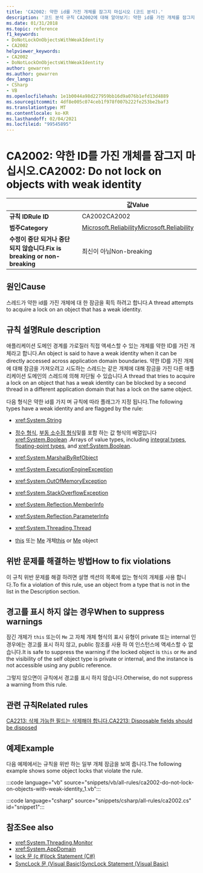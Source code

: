 ```yaml
---
title: 'CA2002: 약한 id를 가진 개체를 잠그지 마십시오 (코드 분석).'
description: '코드 분석 규칙 CA2002에 대해 알아보기: 약한 id를 가진 개체를 잠그지 마십시오.'
ms.date: 01/31/2018
ms.topic: reference
f1_keywords:
- DoNotLockOnObjectsWithWeakIdentity
- CA2002
helpviewer_keywords:
- CA2002
- DoNotLockOnObjectsWithWeakIdentity
author: gewarren
ms.author: gewarren
dev_langs:
- CSharp
- VB
ms.openlocfilehash: 1e1b0044a98d227959bb16d9a076b1efd13d4889
ms.sourcegitcommit: 4df8e005c074ceb1f978f007b222fe253be2baf3
ms.translationtype: MT
ms.contentlocale: ko-KR
ms.lasthandoff: 02/04/2021
ms.locfileid: "99545895"
---
```

# <a name="ca2002-do-not-lock-on-objects-with-weak-identity"></a><span data-ttu-id="a4628-103">CA2002: 약한 ID를 가진 개체를 잠그지 마십시오.</span><span class="sxs-lookup"><span data-stu-id="a4628-103">CA2002: Do not lock on objects with weak identity</span></span>

| | <span data-ttu-id="a4628-104">값</span><span class="sxs-lookup"><span data-stu-id="a4628-104">Value</span></span> |
|-|-|
| <span data-ttu-id="a4628-105">**규칙 ID**</span><span class="sxs-lookup"><span data-stu-id="a4628-105">**Rule ID**</span></span> |<span data-ttu-id="a4628-106">CA2002</span><span class="sxs-lookup"><span data-stu-id="a4628-106">CA2002</span></span>|
| <span data-ttu-id="a4628-107">**범주**</span><span class="sxs-lookup"><span data-stu-id="a4628-107">**Category**</span></span> |[<span data-ttu-id="a4628-108">Microsoft.Reliability</span><span class="sxs-lookup"><span data-stu-id="a4628-108">Microsoft.Reliability</span></span>](reliability-warnings.md)|
| <span data-ttu-id="a4628-109">**수정이 중단 되거나 중단 되지 않습니다.**</span><span class="sxs-lookup"><span data-stu-id="a4628-109">**Fix is breaking or non-breaking**</span></span> |<span data-ttu-id="a4628-110">최신이 아님</span><span class="sxs-lookup"><span data-stu-id="a4628-110">Non-breaking</span></span>|

## <a name="cause"></a><span data-ttu-id="a4628-111">원인</span><span class="sxs-lookup"><span data-stu-id="a4628-111">Cause</span></span>

<span data-ttu-id="a4628-112">스레드가 약한 id를 가진 개체에 대 한 잠금을 획득 하려고 합니다.</span><span class="sxs-lookup"><span data-stu-id="a4628-112">A thread attempts to acquire a lock on an object that has a weak identity.</span></span>

## <a name="rule-description"></a><span data-ttu-id="a4628-113">규칙 설명</span><span class="sxs-lookup"><span data-stu-id="a4628-113">Rule description</span></span>

<span data-ttu-id="a4628-114">애플리케이션 도메인 경계를 가로질러 직접 액세스할 수 있는 개체를 약한 ID를 가진 개체라고 합니다.</span><span class="sxs-lookup"><span data-stu-id="a4628-114">An object is said to have a weak identity when it can be directly accessed across application domain boundaries.</span></span> <span data-ttu-id="a4628-115">약한 ID를 가진 개체에 대해 잠금을 가져오려고 시도하는 스레드는 같은 개체에 대해 잠금을 가진 다른 애플리케이션 도메인의 스레드에 의해 차단될 수 있습니다.</span><span class="sxs-lookup"><span data-stu-id="a4628-115">A thread that tries to acquire a lock on an object that has a weak identity can be blocked by a second thread in a different application domain that has a lock on the same object.</span></span>

<span data-ttu-id="a4628-116">다음 형식은 약한 id를 가지 며 규칙에 따라 플래그가 지정 됩니다.</span><span class="sxs-lookup"><span data-stu-id="a4628-116">The following types have a weak identity and are flagged by the rule:</span></span>

- <xref:System.String>

- <span data-ttu-id="a4628-117">[정수 형식](../../../csharp/language-reference/builtin-types/integral-numeric-types.md), [부동 소수점 형식](../../../csharp/language-reference/builtin-types/floating-point-numeric-types.md)및를 포함 하는 값 형식의 배열입니다 <xref:System.Boolean> .</span><span class="sxs-lookup"><span data-stu-id="a4628-117">Arrays of value types, including [integral types](../../../csharp/language-reference/builtin-types/integral-numeric-types.md), [floating-point types](../../../csharp/language-reference/builtin-types/floating-point-numeric-types.md), and <xref:System.Boolean>.</span></span>

- <xref:System.MarshalByRefObject>

- <xref:System.ExecutionEngineException>

- <xref:System.OutOfMemoryException>

- <xref:System.StackOverflowException>

- <xref:System.Reflection.MemberInfo>

- <xref:System.Reflection.ParameterInfo>

- <xref:System.Threading.Thread>

- <span data-ttu-id="a4628-118">[this](../../../csharp/language-reference/keywords/this.md) 또는 [Me](../../../visual-basic/programming-guide/program-structure/me-my-mybase-and-myclass.md) 개체</span><span class="sxs-lookup"><span data-stu-id="a4628-118">[this](../../../csharp/language-reference/keywords/this.md) or [Me](../../../visual-basic/programming-guide/program-structure/me-my-mybase-and-myclass.md) object</span></span>

## <a name="how-to-fix-violations"></a><span data-ttu-id="a4628-119">위반 문제를 해결하는 방법</span><span class="sxs-lookup"><span data-stu-id="a4628-119">How to fix violations</span></span>

<span data-ttu-id="a4628-120">이 규칙 위반 문제를 해결 하려면 설명 섹션의 목록에 없는 형식의 개체를 사용 합니다.</span><span class="sxs-lookup"><span data-stu-id="a4628-120">To fix a violation of this rule, use an object from a type that is not in the list in the Description section.</span></span>

## <a name="when-to-suppress-warnings"></a><span data-ttu-id="a4628-121">경고를 표시 하지 않는 경우</span><span class="sxs-lookup"><span data-stu-id="a4628-121">When to suppress warnings</span></span>

<span data-ttu-id="a4628-122">잠긴 개체가 `this` 또는이 `Me` 고 자체 개체 형식의 표시 유형이 private 또는 internal 인 경우에는 경고를 표시 하지 않고, public 참조를 사용 하 여 인스턴스에 액세스할 수 없습니다.</span><span class="sxs-lookup"><span data-stu-id="a4628-122">It is safe to suppress the warning if the locked object is `this` or `Me` and the visibility of the self object type is private or internal, and the instance is not accessible using any public reference.</span></span>

<span data-ttu-id="a4628-123">그렇지 않으면이 규칙에서 경고를 표시 하지 않습니다.</span><span class="sxs-lookup"><span data-stu-id="a4628-123">Otherwise, do not suppress a warning from this rule.</span></span>

## <a name="related-rules"></a><span data-ttu-id="a4628-124">관련 규칙</span><span class="sxs-lookup"><span data-stu-id="a4628-124">Related rules</span></span>

[<span data-ttu-id="a4628-125">CA2213: 삭제 가능한 필드는 삭제해야 합니다.</span><span class="sxs-lookup"><span data-stu-id="a4628-125">CA2213: Disposable fields should be disposed</span></span>](ca2213.md)

## <a name="example"></a><span data-ttu-id="a4628-126">예제</span><span class="sxs-lookup"><span data-stu-id="a4628-126">Example</span></span>

<span data-ttu-id="a4628-127">다음 예제에서는 규칙을 위반 하는 일부 개체 잠금을 보여 줍니다.</span><span class="sxs-lookup"><span data-stu-id="a4628-127">The following example shows some object locks that violate the rule.</span></span>

:::code language="vb" source="snippets/vb/all-rules/ca2002-do-not-lock-on-objects-with-weak-identity_1.vb":::

:::code language="csharp" source="snippets/csharp/all-rules/ca2002.cs" id="snippet1":::

## <a name="see-also"></a><span data-ttu-id="a4628-128">참조</span><span class="sxs-lookup"><span data-stu-id="a4628-128">See also</span></span>

- <xref:System.Threading.Monitor>
- <xref:System.AppDomain>
- [<span data-ttu-id="a4628-129">lock 문 (c #)</span><span class="sxs-lookup"><span data-stu-id="a4628-129">lock Statement (C#)</span></span>](../../../csharp/language-reference/keywords/lock-statement.md)
- [<span data-ttu-id="a4628-130">SyncLock 문 (Visual Basic)</span><span class="sxs-lookup"><span data-stu-id="a4628-130">SyncLock Statement (Visual Basic)</span></span>](../../../visual-basic/language-reference/statements/synclock-statement.md)
